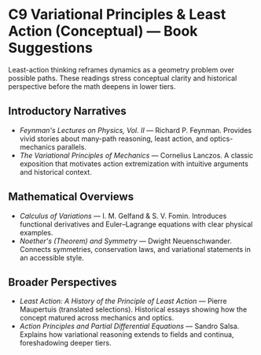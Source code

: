 # C9 Variational Principles & Least Action (Conceptual) — Book Suggestions

Least-action thinking reframes dynamics as a geometry problem over possible paths. These readings stress conceptual clarity and historical perspective before the math deepens in lower tiers.

## Introductory Narratives
- *Feynman's Lectures on Physics, Vol. II* — Richard P. Feynman. Provides vivid stories about many-path reasoning, least action, and optics-mechanics parallels.
- *The Variational Principles of Mechanics* — Cornelius Lanczos. A classic exposition that motivates action extremization with intuitive arguments and historical context.

## Mathematical Overviews
- *Calculus of Variations* — I. M. Gelfand & S. V. Fomin. Introduces functional derivatives and Euler–Lagrange equations with clear physical examples.
- *Noether's (Theorem) and Symmetry* — Dwight Neuenschwander. Connects symmetries, conservation laws, and variational statements in an accessible style.

## Broader Perspectives
- *Least Action: A History of the Principle of Least Action* — Pierre Maupertuis (translated selections). Historical essays showing how the concept matured across mechanics and optics.
- *Action Principles and Partial Differential Equations* — Sandro Salsa. Explains how variational reasoning extends to fields and continua, foreshadowing deeper tiers.
